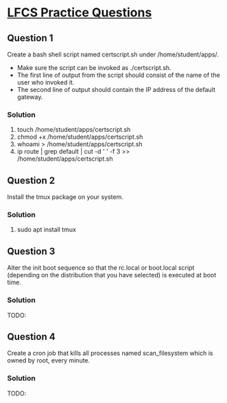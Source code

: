 # [LFCS Practice Questions](https://training.linuxfoundation.org/wp-content/uploads/2019/04/LFCS-Practice-Questions-v1.0.pdf)

## Question 1
Create a bash shell script named certscript.sh under /home/student/apps/.
* Make sure the script can be invoked as ./certscript.sh.
* The first line of output from the script should consist of the name of the user who invoked it.
* The second line of output should contain the IP address of the default gateway.

### Solution
1. touch /home/student/apps/certscript.sh
2. chmod +x /home/student/apps/certscript.sh
3. whoami > /home/student/apps/certscript.sh
4. ip route | grep default | cut -d ' ' -f 3 >> /home/student/apps/certscript.sh

## Question 2
Install the tmux package on your system.

### Solution
1. sudo apt install tmux

## Question 3
Alter the init boot sequence so that the rc.local or boot.local script (depending on the distribution that you have selected) is executed at boot time.

### Solution
TODO:

## Question 4
Create a cron job that kills all processes named scan_filesystem which is owned by root, every minute.

### Solution
TODO: